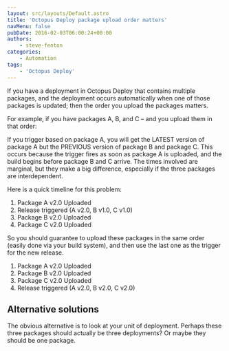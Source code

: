 ```yaml
---
layout: src/layouts/Default.astro
title: 'Octopus Deploy package upload order matters'
navMenu: false
pubDate: 2016-02-03T06:00:24+00:00
authors:
    - steve-fenton
categories:
    - Automation
tags:
    - 'Octopus Deploy'
---
```


If you have a deployment in Octopus Deploy that contains multiple packages, and the deployment occurs automatically when one of those packages is updated; then the order you upload the packages matters.

For example, if you have packages A, B, and C – and you upload them in that order:

If you trigger based on package A, you will get the LATEST version of package A but the PREVIOUS version of package B and package C. This occurs because the trigger fires as soon as package A is uploaded, and the build begins before package B and C arrive. The times involved are marginal, but they make a big difference, especially if the three packages are interdependent.

Here is a quick timeline for this problem:

1. Package A v2.0 Uploaded
2. Release triggered (A v2.0, B v1.0, C v1.0)
3. Package B v2.0 Uploaded
4. Package C v2.0 Uploaded

So you should guarantee to upload these packages in the same order (easily done via your build system), and then use the last one as the trigger for the new release.

1. Package A v2.0 Uploaded
2. Package B v2.0 Uploaded
3. Package C v2.0 Uploaded
4. Release triggered (A v2.0, B v2.0, C v2.0)

## Alternative solutions

The obvious alternative is to look at your unit of deployment. Perhaps these three packages should actually be three deployments? Or maybe they should be one package.